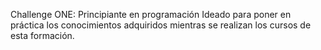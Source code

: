 Challenge ONE: Principiante en programación
Ideado para poner en práctica los conocimientos adquiridos mientras se realizan los cursos de esta formación.
